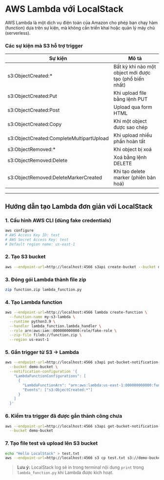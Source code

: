 # AWS Lambda với LocalStack

AWS Lambda là một dịch vụ điện toán của Amazon cho phép bạn chạy hàm (function) dựa trên sự kiện, mà không cần triển khai hoặc quản lý máy chủ (serverless).

### Các sự kiện mà S3 hỗ trợ trigger

| Sự kiện                        | Mô tả                                         |
|--------------------------------|-----------------------------------------------|
| s3:ObjectCreated:*             | Bất kỳ khi nào một object mới được tạo (phổ biến nhất) |
| s3:ObjectCreated:Put           | Khi upload file bằng lệnh PUT                 |
| s3:ObjectCreated:Post          | Upload qua form HTML                          |
| s3:ObjectCreated:Copy          | Khi một object được sao chép                  |
| s3:ObjectCreated:CompleteMultipartUpload | Khi upload nhiều phần hoàn tất         |
| s3:ObjectRemoved:*             | Khi object bị xoá                             |
| s3:ObjectRemoved:Delete        | Xoá bằng lệnh DELETE                          |
| s3:ObjectRemoved:DeleteMarkerCreated | Khi tạo delete marker (phiên bản hoá)   |
---

## Hướng dẫn tạo Lambda đơn giản với LocalStack

### 1. Cấu hình AWS CLI (dùng fake credentials)
```bash
aws configure
# AWS Access Key ID: test
# AWS Secret Access Key: test
# Default region name: us-east-1
```

### 2. Tạo S3 bucket
```bash
aws --endpoint-url=http://localhost:4566 s3api create-bucket --bucket demo-bucket
```

### 3. Đóng gói Lambda thành file zip
```bash
zip function.zip lambda_function.py
```

### 4. Tạo Lambda function
```bash
aws --endpoint-url=http://localhost:4566 lambda create-function \
  --function-name my-s3-lambda \
  --runtime python3.9 \
  --handler lambda_function.lambda_handler \
  --role arn:aws:iam::000000000000:role/fake-role \
  --zip-file fileb://function.zip \
  --region us-east-1
```

### 5. Gắn trigger từ S3 → Lambda
```bash
aws --endpoint-url=http://localhost:4566 s3api put-bucket-notification-configuration \
  --bucket demo-bucket \
  --notification-configuration '{
    "LambdaFunctionConfigurations": [
      {
        "LambdaFunctionArn": "arn:aws:lambda:us-east-1:000000000000:function:my-s3-lambda",
        "Events": ["s3:ObjectCreated:*"]
      }
    ]
  }'
```

### 6. Kiểm tra trigger đã được gắn thành công chưa
```bash
aws --endpoint-url=http://localhost:4566 s3api get-bucket-notification-configuration \
  --bucket demo-bucket
```

### 7. Tạo file test và upload lên S3 bucket
```bash
echo "Hello LocalStack" > test.txt
aws --endpoint-url=http://localhost:4566 s3 cp test.txt s3://demo-bucket/test.txt
```

> **Lưu ý:**
> LocalStack log sẽ in trong terminal nội dung `print` trong `lambda_function.py` khi Lambda được kích hoạt.
